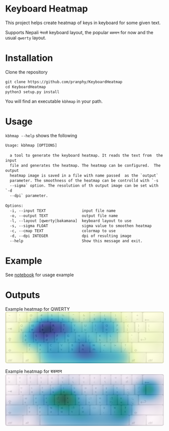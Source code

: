 # Keyboard Heatmap

This project helps create heatmap of keys in keyboard for some given text.

Supports Nepali `नेपाली` keyboard layout, the popular `बकमान` for now and the usual `qwerty` layout.

# Installation
Clone the repository
```
git clone https://github.com/pranphy/KeyboardHeatmap
cd KeyboardHeatmap
python3 setup.py install
```
You will find an executable `kbhmap` in your path. 
# Usage

`kbhmap --help` shows the following


```
Usage: kbhmap [OPTIONS]

  a tool to generate the keyboard heatmap. It reads the text from  the input
  file and generates the heatmap. The heatmap can be configured.  The output
  heatmap image is saved in a file with name passed  as the `output`
  parameter. The smoothness of the heatmap can be controlld with `-s
  --sigma` option. The resolution of th output image can be set with `-d
  --dpi` parameter.

Options:
  -i, --input TEXT                input file name
  -o, --output TEXT               output file name
  -l, --layout [qwerty|bakamana]  keyboard layout to use
  -s, --sigma FLOAT               sigma value to smoothen heatmap
  -c, --cmap TEXT                 colormap to use
  -d, --dpi INTEGER               dpi of resulting image
  --help                          Show this message and exit.
```

# Example

See [notebook](./test/MakeHeatmap.ipynb) for usage example

# Outputs
Example heatmap for QWERTY
![An example heatmap](keyhmap/images/example_qwerty.png)


Example heatmap for बकमान 
![An example heatmap](keyhmap/images/example_bakamana.png)
